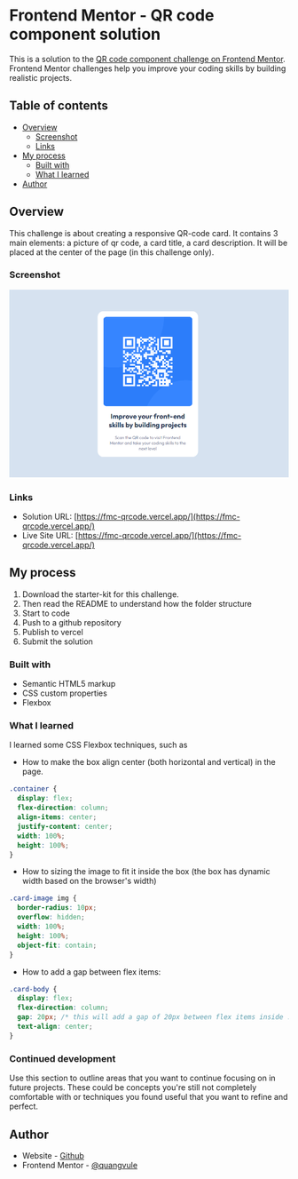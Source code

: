# Frontend Mentor - QR code component solution

This is a solution to the [QR code component challenge on Frontend Mentor](https://www.frontendmentor.io/challenges/qr-code-component-iux_sIO_H). Frontend Mentor challenges help you improve your coding skills by building realistic projects.

## Table of contents

- [Overview](#overview)
  - [Screenshot](#screenshot)
  - [Links](#links)
- [My process](#my-process)
  - [Built with](#built-with)
  - [What I learned](#what-i-learned)
- [Author](#author)

## Overview

This challenge is about creating a responsive QR-code card. It contains 3 main elements: a picture of qr code, a card title, a card description. It will be placed at the center of the page (in this challenge only).

### Screenshot

![](./screenshot.png)

### Links

- Solution URL: [https://fmc-qrcode.vercel.app/](https://fmc-qrcode.vercel.app/)
- Live Site URL: [https://fmc-qrcode.vercel.app/](https://fmc-qrcode.vercel.app/)

## My process

1. Download the starter-kit for this challenge.
2. Then read the README to understand how the folder structure
3. Start to code
4. Push to a github repository
5. Publish to vercel
6. Submit the solution

### Built with

- Semantic HTML5 markup
- CSS custom properties
- Flexbox

### What I learned

I learned some CSS Flexbox techniques, such as

- How to make the box align center (both horizontal and vertical) in the page.

```css
.container {
  display: flex;
  flex-direction: column;
  align-items: center;
  justify-content: center;
  width: 100%;
  height: 100%;
}
```

- How to sizing the image to fit it inside the box (the box has dynamic width based on the browser's width)

```css
.card-image img {
  border-radius: 10px;
  overflow: hidden;
  width: 100%;
  height: 100%;
  object-fit: contain;
}
```

- How to add a gap between flex items:

```css
.card-body {
  display: flex;
  flex-direction: column;
  gap: 20px; /* this will add a gap of 20px between flex items inside .card-body */
  text-align: center;
}
```

### Continued development

Use this section to outline areas that you want to continue focusing on in future projects. These could be concepts you're still not completely comfortable with or techniques you found useful that you want to refine and perfect.

## Author

- Website - [Github](https://github.com/vuxlee584)
- Frontend Mentor - [@quangvule](https://www.frontendmentor.io/profile/quangvule)
